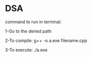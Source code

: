 # DSA

command to run in terminal:

1-Go to the deried path

2-To compile:
    g++ -o a.exe filename.cpp

3-To execute:
    ./a.exe
